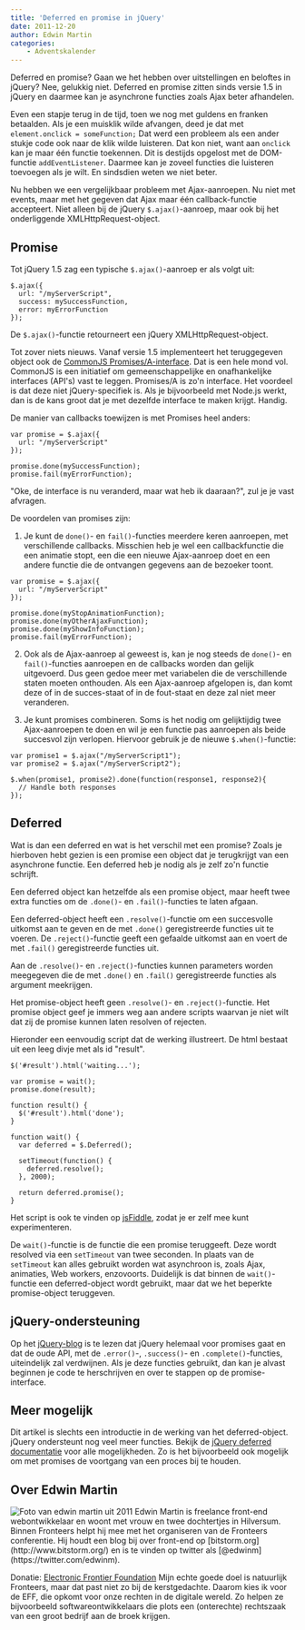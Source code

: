 ```yaml
---
title: 'Deferred en promise in jQuery'
date: 2011-12-20
author: Edwin Martin
categories:
    - Adventskalender
---
```


Deferred en promise? Gaan we het hebben over uitstellingen en beloftes in jQuery? Nee, gelukkig niet. Deferred en promise zitten sinds versie 1.5 in jQuery en daarmee kan je asynchrone functies zoals Ajax beter afhandelen.

Even een stapje terug in de tijd, toen we nog met guldens en franken betaalden. Als je een muisklik wilde afvangen, deed je dat met `element.onclick = someFunction;` Dat werd een probleem als een ander stukje code ook naar de klik wilde luisteren. Dat kon niet, want aan `onclick` kan je maar één functie toekennen. Dit is destijds opgelost met de DOM-functie `addEventListener`. Daarmee kan je zoveel functies die luisteren toevoegen als je wilt. En sindsdien weten we niet beter.

Nu hebben we een vergelijkbaar probleem met Ajax-aanroepen. Nu niet met events, maar met het gegeven dat Ajax maar één callback-functie accepteert. Niet alleen bij de jQuery `$.ajax()`-aanroep, maar ook bij het onderliggende XMLHttpRequest-object.

## Promise

Tot jQuery 1.5 zag een typische `$.ajax()`-aanroep er als volgt uit:

```
$.ajax({
  url: "/myServerScript",
  success: mySuccessFunction,
  error: myErrorFunction
});
```

De `$.ajax()`-functie retourneert een jQuery XMLHttpRequest-object.

Tot zover niets nieuws. Vanaf versie 1.5 implementeert het teruggegeven object ook de [CommonJS Promises/A-interface](http://wiki.commonjs.org/wiki/Promises/A). Dat is een hele mond vol. CommonJS is een initiatief om gemeenschappelijke en onafhankelijke interfaces (API's) vast te leggen. Promises/A is zo'n interface. Het voordeel is dat deze niet jQuery-specifiek is. Als je bijvoorbeeld met Node.js werkt, dan is de kans groot dat je met dezelfde interface te maken krijgt. Handig.

De manier van callbacks toewijzen is met Promises heel anders:

```
var promise = $.ajax({
  url: "/myServerScript"
});

promise.done(mySuccessFunction);
promise.fail(myErrorFunction);
```

"Oke, de interface is nu veranderd, maar wat heb ik daaraan?", zul je je vast afvragen.

De voordelen van promises zijn:

1. Je kunt de `done()`- en `fail()`-functies meerdere keren aanroepen, met verschillende callbacks. Misschien heb je wel een callbackfunctie die een animatie stopt, een die een nieuwe Ajax-aanroep doet en een andere functie die de ontvangen gegevens aan de bezoeker toont.

```
var promise = $.ajax({
  url: "/myServerScript"
});

promise.done(myStopAnimationFunction);
promise.done(myOtherAjaxFunction);
promise.done(myShowInfoFunction);
promise.fail(myErrorFunction);
```

2. Ook als de Ajax-aanroep al geweest is, kan je nog steeds de `done()`- en `fail()`-functies aanroepen en de callbacks worden dan gelijk uitgevoerd. Dus geen gedoe meer met variabelen die de verschillende staten moeten onthouden. Als een Ajax-aanroep afgelopen is, dan komt deze of in de succes-staat of in de fout-staat en deze zal niet meer veranderen.

3. Je kunt promises combineren. Soms is het nodig om gelijktijdig twee Ajax-aanroepen te doen en wil je een functie pas aanroepen als beide succesvol zijn verlopen. Hiervoor gebruik je de nieuwe `$.when()`-functie:

```
var promise1 = $.ajax("/myServerScript1");
var promise2 = $.ajax("/myServerScript2");

$.when(promise1, promise2).done(function(response1, response2){
  // Handle both responses
});
```

## Deferred

Wat is dan een deferred en wat is het verschil met een promise? Zoals je hierboven hebt gezien is een promise een object dat je terugkrijgt van een asynchrone functie. Een deferred heb je nodig als je zelf zo'n functie schrijft.

Een deferred object kan hetzelfde als een promise object, maar heeft twee extra functies om de `.done()`- en `.fail()`-functies te laten afgaan.

Een deferred-object heeft een `.resolve()`-functie om een succesvolle uitkomst aan te geven en de met `.done()` geregistreerde functies uit te voeren. De `.reject()`-functie geeft een gefaalde uitkomst aan en voert de met `.fail()` geregistreerde functies uit.

Aan de `.resolve()`- en `.reject()`-functies kunnen parameters worden meegegeven die de met `.done()` en `.fail()` geregistreerde functies als argument meekrijgen.

Het promise-object heeft geen `.resolve()`- en `.reject()`-functie. Het promise object geef je immers weg aan andere scripts waarvan je niet wilt dat zij de promise kunnen laten resolven of rejecten.

Hieronder een eenvoudig script dat de werking illustreert. De html bestaat uit een leeg divje met als id "result".

```
$('#result').html('waiting...');

var promise = wait();
promise.done(result);

function result() {
  $('#result').html('done');
}

function wait() {
  var deferred = $.Deferred();

  setTimeout(function() {
    deferred.resolve();
  }, 2000);

  return deferred.promise();
}
```

Het script is ook te vinden op [jsFiddle](http://jsfiddle.net/TT3G5/), zodat je er zelf mee kunt experimenteren.

De `wait()`-functie is de functie die een promise teruggeeft. Deze wordt resolved via een `setTimeout` van twee seconden. In plaats van de `setTimeout` kan alles gebruikt worden wat asynchroon is, zoals Ajax, animaties, Web workers, enzovoorts. Duidelijk is dat binnen de `wait()`-functie een deferred-object wordt gebruikt, maar dat we het beperkte promise-object teruggeven.

## jQuery-ondersteuning

Op het [jQuery-blog](http://blog.jquery.com/2011/11/08/building-a-slimmer-jquery/) is te lezen dat jQuery helemaal voor promises gaat en dat de oude API, met de `.error()`-, `.success()`- en `.complete()`-functies, uiteindelijk zal verdwijnen. Als je deze functies gebruikt, dan kan je alvast beginnen je code te herschrijven en over te stappen op de promise-interface.

## Meer mogelijk

Dit artikel is slechts een introductie in de werking van het deferred-object. jQuery ondersteunt nog veel meer functies. Bekijk de [jQuery deferred documentatie](http://api.jquery.com/category/deferred-object/) voor alle mogelijkheden. Zo is het bijvoorbeeld ook mogelijk om met promises de voortgang van een proces bij te houden.

## Over Edwin Martin

<img src="/_img/2011/12/edwin-martin.jpg" alt="Foto van edwin martin uit 2011" class="floating-portrait" /> 
Edwin Martin is freelance front-end webontwikkelaar en woont met vrouw en twee dochtertjes in Hilversum. Binnen Fronteers helpt hij mee met het organiseren van de Fronteers conferentie. Hij houdt een blog bij over front-end op [bitstorm.org](http://www.bitstorm.org/) en is te vinden op twitter als [@edwinm](https://twitter.com/edwinm).

Donatie: [Electronic Frontier Foundation](https://www.eff.org/)
Mijn echte goede doel is natuurlijk Fronteers, maar dat past niet zo bij de kerstgedachte. Daarom kies ik voor de EFF, die opkomt voor onze rechten in de digitale wereld. Zo helpen ze bijvoorbeeld softwareontwikkelaars die plots een (onterechte) rechtszaak van een groot bedrijf aan de broek krijgen.
